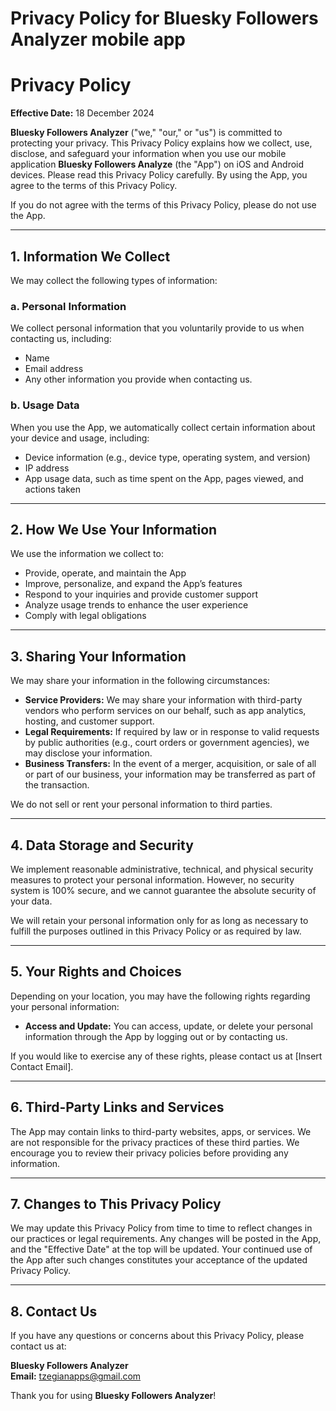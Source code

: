 # Privacy Policy for Bluesky Followers Analyzer mobile app

# Privacy Policy

**Effective Date:** 18 December 2024

**Bluesky Followers Analyzer** ("we," "our," or "us") is committed to protecting your privacy. This Privacy Policy explains how we collect, use, disclose, and safeguard your information when you use our mobile application **Bluesky Followers Analyze** (the "App") on iOS and Android devices. Please read this Privacy Policy carefully. By using the App, you agree to the terms of this Privacy Policy.

If you do not agree with the terms of this Privacy Policy, please do not use the App.

---

## 1. Information We Collect

We may collect the following types of information:

### a. Personal Information
We collect personal information that you voluntarily provide to us when contacting us, including:
- Name
- Email address
- Any other information you provide when contacting us.

### b. Usage Data
When you use the App, we automatically collect certain information about your device and usage, including:
- Device information (e.g., device type, operating system, and version)
- IP address
- App usage data, such as time spent on the App, pages viewed, and actions taken

---

## 2. How We Use Your Information

We use the information we collect to:
- Provide, operate, and maintain the App
- Improve, personalize, and expand the App’s features
- Respond to your inquiries and provide customer support
- Analyze usage trends to enhance the user experience
- Comply with legal obligations

---

## 3. Sharing Your Information

We may share your information in the following circumstances:
- **Service Providers:** We may share your information with third-party vendors who perform services on our behalf, such as app analytics, hosting, and customer support.
- **Legal Requirements:** If required by law or in response to valid requests by public authorities (e.g., court orders or government agencies), we may disclose your information.
- **Business Transfers:** In the event of a merger, acquisition, or sale of all or part of our business, your information may be transferred as part of the transaction.

We do not sell or rent your personal information to third parties.

---

## 4. Data Storage and Security

We implement reasonable administrative, technical, and physical security measures to protect your personal information. However, no security system is 100% secure, and we cannot guarantee the absolute security of your data.

We will retain your personal information only for as long as necessary to fulfill the purposes outlined in this Privacy Policy or as required by law.

---

## 5. Your Rights and Choices

Depending on your location, you may have the following rights regarding your personal information:
- **Access and Update:** You can access, update, or delete your personal information through the App by logging out or by contacting us.

If you would like to exercise any of these rights, please contact us at [Insert Contact Email].

---

## 6. Third-Party Links and Services

The App may contain links to third-party websites, apps, or services. We are not responsible for the privacy practices of these third parties. We encourage you to review their privacy policies before providing any information.

---

## 7. Changes to This Privacy Policy

We may update this Privacy Policy from time to time to reflect changes in our practices or legal requirements. Any changes will be posted in the App, and the "Effective Date" at the top will be updated. Your continued use of the App after such changes constitutes your acceptance of the updated Privacy Policy.

---

## 8. Contact Us

If you have any questions or concerns about this Privacy Policy, please contact us at:

**Bluesky Followers Analyzer**  
**Email:** tzegianapps@gmail.com

Thank you for using **Bluesky Followers Analyzer**!

